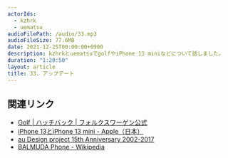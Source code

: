 ```yaml
---
actorIds:
  - kzhrk
  - uematsu
audioFilePath: /audio/33.mp3
audioFileSize: 77.6MB
date: 2021-12-25T00:00:00+0900
description: kzhrkとuematsuでgolfやiPhone 13 miniなどについて話しました。
duration: "1:20:50"
layout: article
title: 33. アップデート
---
```


<!-- prettier-ignore-start -->

## 関連リンク

- [Golf \| ハッチバック \| フォルクスワーゲン公式](https://www.volkswagen.co.jp/ja/models/golf.html)
- [iPhone 13とiPhone 13 mini - Apple（日本）](https://www.apple.com/jp/iphone-13/)
- [au Design project 15th Anniversary 2002-2017](https://time-space.kddi.com/adp15th/)
- [BALMUDA Phone - Wikipedia](https://ja.wikipedia.org/wiki/BALMUDA_Phone)

<!-- prettier-ignore-end -->
